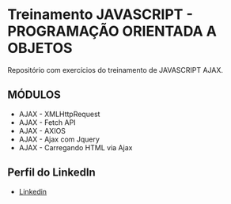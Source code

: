 # Treinamento JAVASCRIPT - PROGRAMAÇÃO ORIENTADA A OBJETOS

Repositório com exercícios do treinamento de JAVASCRIPT AJAX.

## MÓDULOS

* AJAX - XMLHttpRequest
* AJAX - Fetch API
* AJAX - AXIOS
* AJAX - Ajax com Jquery
* AJAX - Carregando HTML via Ajax



## Perfil do LinkedIn 

* [Linkedin](https://www.linkedin.com/in/daniel-silva-852306ab/)
